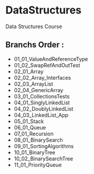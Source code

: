 
# DataStructures
Data Structures Course

Branchs Order :
-----
- 01_01_ValueAndReferenceType
- 01_02_SwapRefAndOutTest
- 02_01_Array
- 02_02_Array_Interfaces
- 02_03_ArrayList
- 02_04_GenericArray
- 03_01_CollectionsTests
- 04_01_SinglyLinkedList
- 04_02_DoublyLinkedList
- 04_03_LinkedList_App
- 05_01_Stack
- 06_01_Queue
- 07_01_Recursion
- 08_01_BinarySearch
- 09_01_SortingAlgorithms
- 10_01_BinaryTree
- 10_02_BinarySearchTree
- 11_01_PriorityQueue 

